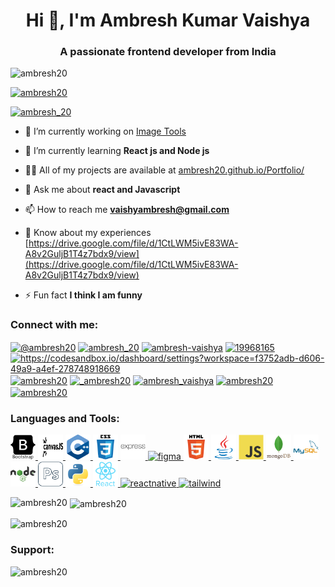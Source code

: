 <!--
**ambresh20/ambresh20** is a ✨ _special_ ✨ repository because its `README.md` (this file) appears on your GitHub profile
- 👯 I’m looking to collaborate on ...
- 😄 Pronouns: ...  -->


<h1 align="center">Hi 👋, I'm Ambresh Kumar Vaishya</h1>
<h3 align="center">A passionate frontend developer from India</h3>

<p align="left"> <img src="https://komarev.com/ghpvc/?username=ambresh20&label=Profile%20views&color=0e75b6&style=flat" alt="ambresh20" /> </p>

<p align="left"> <a href="https://github.com/ryo-ma/github-profile-trophy"><img src="https://github-profile-trophy.vercel.app/?username=ambresh20" alt="ambresh20" /></a> </p>

<p align="left"> <a href="https://twitter.com/ambresh_20" target="blank"><img src="https://img.shields.io/twitter/follow/ambresh_20?logo=twitter&style=for-the-badge" alt="ambresh_20" /></a> </p>

- 🔭 I’m currently working on [Image Tools](imagestools.netlify.app/)

- 🌱 I’m currently learning **React js and Node js**

- 👨‍💻 All of my projects are available at [ambresh20.github.io/Portfolio/](ambresh20.github.io/Portfolio/)

- 💬 Ask me about **react and Javascript**

- 📫 How to reach me **vaishyambresh@gmail.com**

- 📄 Know about my experiences [https://drive.google.com/file/d/1CtLWM5ivE83WA-A8v2GuljB1T4z7bdx9/view](https://drive.google.com/file/d/1CtLWM5ivE83WA-A8v2GuljB1T4z7bdx9/view)

- ⚡ Fun fact **I think I am funny**

<h3 align="left">Connect with me:</h3>
<p align="left">
<a href="https://codepen.io/@ambresh20" target="blank"><img align="center" src="https://raw.githubusercontent.com/rahuldkjain/github-profile-readme-generator/master/src/images/icons/Social/codepen.svg" alt="@ambresh20" height="30" width="40" /></a>
<a href="https://twitter.com/ambresh_20" target="blank"><img align="center" src="https://raw.githubusercontent.com/rahuldkjain/github-profile-readme-generator/master/src/images/icons/Social/twitter.svg" alt="ambresh_20" height="30" width="40" /></a>
<a href="https://linkedin.com/in/ambresh-vaishya" target="blank"><img align="center" src="https://raw.githubusercontent.com/rahuldkjain/github-profile-readme-generator/master/src/images/icons/Social/linked-in-alt.svg" alt="ambresh-vaishya" height="30" width="40" /></a>
<a href="https://stackoverflow.com/users/19968165" target="blank"><img align="center" src="https://raw.githubusercontent.com/rahuldkjain/github-profile-readme-generator/master/src/images/icons/Social/stack-overflow.svg" alt="19968165" height="30" width="40" /></a>
<a href="https://codesandbox.com/https://codesandbox.io/dashboard/settings?workspace=f3752adb-d606-49a9-a4ef-278748918669" target="blank"><img align="center" src="https://raw.githubusercontent.com/rahuldkjain/github-profile-readme-generator/master/src/images/icons/Social/codesandbox.svg" alt="https://codesandbox.io/dashboard/settings?workspace=f3752adb-d606-49a9-a4ef-278748918669" height="30" width="40" /></a>
<a href="https://kaggle.com/ambresh20" target="blank"><img align="center" src="https://raw.githubusercontent.com/rahuldkjain/github-profile-readme-generator/master/src/images/icons/Social/kaggle.svg" alt="ambresh20" height="30" width="40" /></a>
<a href="https://instagram.com/_ambresh20" target="blank"><img align="center" src="https://raw.githubusercontent.com/rahuldkjain/github-profile-readme-generator/master/src/images/icons/Social/instagram.svg" alt="_ambresh20" height="30" width="40" /></a>
<a href="https://www.hackerrank.com/ambresh_vaishya" target="blank"><img align="center" src="https://raw.githubusercontent.com/rahuldkjain/github-profile-readme-generator/master/src/images/icons/Social/hackerrank.svg" alt="ambresh_vaishya" height="30" width="40" /></a>
<a href="https://www.leetcode.com/ambresh20" target="blank"><img align="center" src="https://raw.githubusercontent.com/rahuldkjain/github-profile-readme-generator/master/src/images/icons/Social/leet-code.svg" alt="ambresh20" height="30" width="40" /></a>
<a href="https://auth.geeksforgeeks.org/user/ambresh20" target="blank"><img align="center" src="https://raw.githubusercontent.com/rahuldkjain/github-profile-readme-generator/master/src/images/icons/Social/geeks-for-geeks.svg" alt="ambresh20" height="30" width="40" /></a>
</p>

<h3 align="left">Languages and Tools:</h3>
<p align="left"> <a href="https://getbootstrap.com" target="_blank" rel="noreferrer"> <img src="https://raw.githubusercontent.com/devicons/devicon/master/icons/bootstrap/bootstrap-plain-wordmark.svg" alt="bootstrap" width="40" height="40"/> </a> <a href="https://canvasjs.com" target="_blank" rel="noreferrer"> <img src="https://raw.githubusercontent.com/Hardik0307/Hardik0307/master/assets/canvasjs-charts.svg" alt="canvasjs" width="40" height="40"/> </a> <a href="https://www.w3schools.com/cpp/" target="_blank" rel="noreferrer"> <img src="https://raw.githubusercontent.com/devicons/devicon/master/icons/cplusplus/cplusplus-original.svg" alt="cplusplus" width="40" height="40"/> </a> <a href="https://www.w3schools.com/css/" target="_blank" rel="noreferrer"> <img src="https://raw.githubusercontent.com/devicons/devicon/master/icons/css3/css3-original-wordmark.svg" alt="css3" width="40" height="40"/> </a> <a href="https://expressjs.com" target="_blank" rel="noreferrer"> <img src="https://raw.githubusercontent.com/devicons/devicon/master/icons/express/express-original-wordmark.svg" alt="express" width="40" height="40"/> </a> <a href="https://www.figma.com/" target="_blank" rel="noreferrer"> <img src="https://www.vectorlogo.zone/logos/figma/figma-icon.svg" alt="figma" width="40" height="40"/> </a> <a href="https://www.w3.org/html/" target="_blank" rel="noreferrer"> <img src="https://raw.githubusercontent.com/devicons/devicon/master/icons/html5/html5-original-wordmark.svg" alt="html5" width="40" height="40"/> </a> <a href="https://www.java.com" target="_blank" rel="noreferrer"> <img src="https://raw.githubusercontent.com/devicons/devicon/master/icons/java/java-original.svg" alt="java" width="40" height="40"/> </a> <a href="https://developer.mozilla.org/en-US/docs/Web/JavaScript" target="_blank" rel="noreferrer"> <img src="https://raw.githubusercontent.com/devicons/devicon/master/icons/javascript/javascript-original.svg" alt="javascript" width="40" height="40"/> </a> <a href="https://www.mongodb.com/" target="_blank" rel="noreferrer"> <img src="https://raw.githubusercontent.com/devicons/devicon/master/icons/mongodb/mongodb-original-wordmark.svg" alt="mongodb" width="40" height="40"/> </a> <a href="https://www.mysql.com/" target="_blank" rel="noreferrer"> <img src="https://raw.githubusercontent.com/devicons/devicon/master/icons/mysql/mysql-original-wordmark.svg" alt="mysql" width="40" height="40"/> </a> <a href="https://nodejs.org" target="_blank" rel="noreferrer"> <img src="https://raw.githubusercontent.com/devicons/devicon/master/icons/nodejs/nodejs-original-wordmark.svg" alt="nodejs" width="40" height="40"/> </a> <a href="https://www.photoshop.com/en" target="_blank" rel="noreferrer"> <img src="https://raw.githubusercontent.com/devicons/devicon/master/icons/photoshop/photoshop-line.svg" alt="photoshop" width="40" height="40"/> </a> <a href="https://www.python.org" target="_blank" rel="noreferrer"> <img src="https://raw.githubusercontent.com/devicons/devicon/master/icons/python/python-original.svg" alt="python" width="40" height="40"/> </a> <a href="https://reactjs.org/" target="_blank" rel="noreferrer"> <img src="https://raw.githubusercontent.com/devicons/devicon/master/icons/react/react-original-wordmark.svg" alt="react" width="40" height="40"/> </a> <a href="https://reactnative.dev/" target="_blank" rel="noreferrer"> <img src="https://reactnative.dev/img/header_logo.svg" alt="reactnative" width="40" height="40"/> </a> <a href="https://tailwindcss.com/" target="_blank" rel="noreferrer"> <img src="https://www.vectorlogo.zone/logos/tailwindcss/tailwindcss-icon.svg" alt="tailwind" width="40" height="40"/> </a> </p>



<p><img align="left" src="https://github-readme-stats.vercel.app/api/top-langs?username=ambresh20&show_icons=true&locale=en&layout=compact" alt="ambresh20" /></p>

<p>&nbsp;<img align="center" src="https://github-readme-stats.vercel.app/api?username=ambresh20&show_icons=true&locale=en" alt="ambresh20" /></p>

<p><img align="center" src="https://github-readme-streak-stats.herokuapp.com/?user=ambresh20&" alt="ambresh20" /></p> 


<h3 align="left">Support:</h3>
<p><a href="https://www.buymeacoffee.com/ambresh20"> <img align="left" src="https://cdn.buymeacoffee.com/buttons/v2/default-yellow.png" height="50" width="210" alt="ambresh20" /></a></p><br><br>
